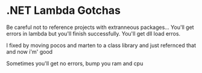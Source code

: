 # .NET Lambda Gotchas

Be careful not to reference projects with extranneous packages... You'll get errors in lambda but you'll finish successfully. You'll get dll load erros.

I fixed by moving pocos and marten to a class library and just refernced that and now i'm' good

Sometimes you'll get no errors, bump you ram and cpu
